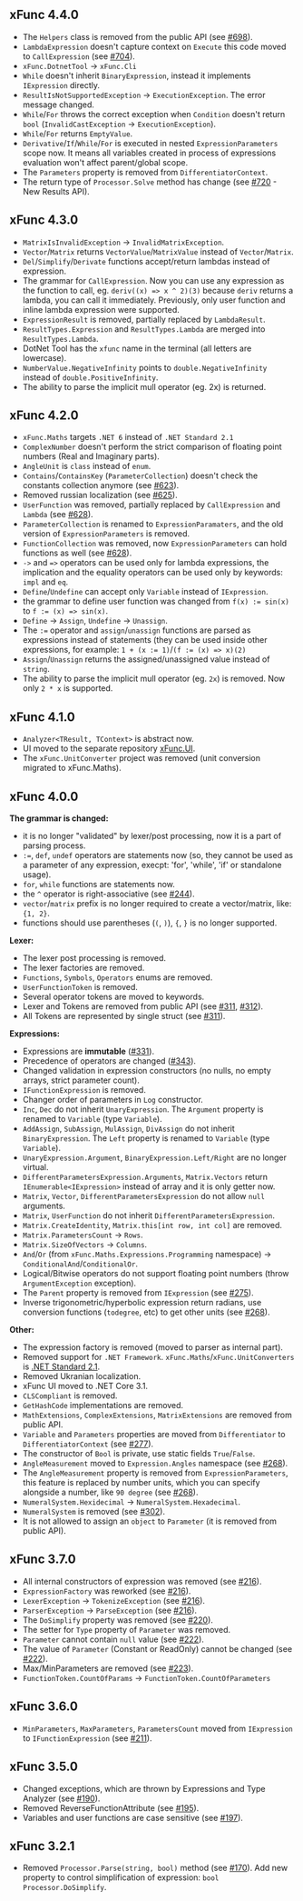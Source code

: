 ## xFunc 4.4.0

* The `Helpers` class is removed from the public API (see [#698](https://github.com/sys27/xFunc/pull/698)).
* `LambdaExpression` doesn't capture context on `Execute` this code moved to `CallExpression` (see [#704](https://github.com/sys27/xFunc/issues/704)).
* `xFunc.DotnetTool` -> `xFunc.Cli`
* `While` doesn't inherit `BinaryExpression`, instead it implements `IExpression` directly.
* `ResultIsNotSupportedException` -> `ExecutionException`. The error message changed.
* `While`/`For` throws the correct exception when `Condition` doesn't return `bool` (`InvalidCastException` -> `ExecutionException`).
* `While`/`For` returns `EmptyValue`.
* `Derivative`/`If`/`While`/`For` is executed in nested `ExpressionParameters` scope now. It means all variables created in process of expressions evaluation won't affect parent/global scope.
* The `Parameters` property is removed from `DifferentiatorContext`.
* The return type of `Processor.Solve` method has change (see [#720](https://github.com/sys27/xFunc/pull/720) - New Results API).

## xFunc 4.3.0

* `MatrixIsInvalidException` -> `InvalidMatrixException`.
* `Vector`/`Matrix` returns `VectorValue`/`MatrixValue` instead of `Vector`/`Matrix`.
* `Del`/`Simplify`/`Derivate` functions accept/return lambdas instead of expression.
* The grammar for `CallExpression`. Now you can use any expression as the function to call, eg. `deriv((x) => x ^ 2)(3)` because `deriv` returns a lambda, you can call it immediately. Previously, only user function and inline lambda expression were supported.
* `ExpressionResult` is removed, partially replaced by `LambdaResult`.
* `ResultTypes.Expression` and `ResultTypes.Lambda` are merged into `ResultTypes.Lambda`.
* DotNet Tool has the `xfunc` name in the terminal (all letters are lowercase).
* `NumberValue.NegativeInfinity` points to `double.NegativeInfinity` instead of `double.PositiveInfinity`.
* The ability to parse the implicit mull operator (eg. 2x) is returned. 

## xFunc 4.2.0

* `xFunc.Maths` targets `.NET 6` instead of `.NET Standard 2.1`
* `ComplexNumber` doesn't perform the strict comparison of floating point numbers (Real and Imaginary parts).
* `AngleUnit` is `class` instead of `enum`.
* `Contains`/`ContainsKey` (`ParameterCollection`) doesn't check the constants collection anymore (see [#623](https://github.com/sys27/xFunc/issues/623)).
* Removed russian localization (see [#625](https://github.com/sys27/xFunc/issues/625)).
* `UserFunction` was removed, partially replaced by `CallExpression` and `Lambda` (see [#628](https://github.com/sys27/xFunc/issues/628)).
* `ParameterCollection` is renamed to `ExpressionParamaters`, and the old version of `ExpressionParameters` is removed.
* `FunctionCollection` was removed, now `ExpressionParameters` can hold functions as well (see [#628](https://github.com/sys27/xFunc/issues/628)).
* `->` and `=>` operators can be used only for lambda expressions, the implication and the equality operators can be used only by keywords: `impl` and `eq`.
* `Define`/`Undefine` can accept only `Variable` instead of `IExpression`.
* the grammar to define user function was changed from `f(x) := sin(x)` to `f := (x) => sin(x)`.
* `Define` -> `Assign`, `Undefine` -> `Unassign`.
* The `:=` operator and `assign`/`unassign` functions are parsed as expressions instead of statements (they can be used inside other expressions, for example: `1 + (x := 1)`/`(f := (x) => x)(2)`
* `Assign`/`Unassign` returns the assigned/unassigned value instead of `string`.
* The ability to parse the implicit mull operator (eg. `2x`) is removed. Now only `2 * x` is supported.

## xFunc 4.1.0

* `Analyzer<TResult, TContext>` is abstract now.
* UI moved to the separate repository [xFunc.UI](https://github.com/sys27/xFunc.UI).
* The `xFunc.UnitConverter` project was removed (unit conversion migrated to xFunc.Maths).

## xFunc 4.0.0

**The grammar is changed:**
* it is no longer "validated" by lexer/post processing, now it is a part of parsing process.
* `:=`, `def`, `undef` operators are statements now (so, they cannot be used as a parameter of any expression, execpt: 'for', 'while', 'if' or standalone usage).
* `for`, `while` functions are statements now.
* the `^` operator is right-associative (see [#244](https://github.com/sys27/xFunc/issues/244)).
* `vector`/`matrix` prefix is no longer required to create a vector/matrix, like: `{1, 2}`.
* functions should use parentheses (`(`, `)`), `{`, `}` is no longer supported.

**Lexer:**
* The lexer post processing is removed.
* The lexer factories are removed.
* `Functions`, `Symbols`, `Operators` enums are removed.
* `UserFunctionToken` is removed.
* Several operator tokens are moved to keywords.
* Lexer and Tokens are removed from public API (see [#311](https://github.com/sys27/xFunc/issues/311), [#312](https://github.com/sys27/xFunc/issues/312)).
* All Tokens are represented by single struct (see [#311](https://github.com/sys27/xFunc/issues/311)).

**Expressions:**
* Expressions are **immutable** ([#331](https://github.com/sys27/xFunc/issues/331)). 
* Precedence of operators are changed ([#343](https://github.com/sys27/xFunc/issues/343)).
* Changed validation in expression constructors (no nulls, no empty arrays, strict parameter count).
* `IFunctionExpression` is removed.
* Changer order of parameters in `Log` constructor.
* `Inc`, `Dec` do not inherit `UnaryExpression`. The `Argument` property is renamed to `Variable` (type `Variable`).
* `AddAssign`, `SubAssign`, `MulAssign`, `DivAssign` do not inherit `BinaryExpression`. The `Left` property is renamed to `Variable` (type `Variable`).
* `UnaryExpression.Argument`, `BinaryExpression.Left/Right` are no longer virtual.
* `DifferentParametersExpression.Arguments`, `Matrix.Vectors` return `IEnumerable<IExpression>` instead of array and it is only getter now.
* `Matrix`, `Vector`, `DifferentParametersExpression` do not allow `null` arguments.
* `Matrix`, `UserFunction` do not inherit `DifferentParametersExpression`.
* `Matrix.CreateIdentity`, `Matrix.this[int row, int col]` are removed.
* `Matrix.ParametersCount` -> `Rows`.
* `Matrix.SizeOfVectors` -> `Columns`.
* `And`/`Or` (from `xFunc.Maths.Expressions.Programming` namespace) -> `ConditionalAnd`/`ConditionalOr`.
* Logical/Bitwise operators do not support floating point numbers (throw `ArgumentException` exception).
* The `Parent` property is removed from `IExpression` (see [#275](https://github.com/sys27/xFunc/issues/275)).
* Inverse trigonometric/hyperbolic expression return radians, use conversion functions (`todegree`, etc) to get other units (see [#268](https://github.com/sys27/xFunc/issues/268)).

**Other:**
* The expression factory is removed (moved to parser as internal part).
* Removed support for `.NET Framework`. `xFunc.Maths`/`xFunc.UnitConverters` is [.NET Standard 2.1](https://docs.microsoft.com/en-us/dotnet/standard/net-standard).
* Removed Ukranian localization.
* xFunc UI moved to .NET Core 3.1.
* `CLSCompliant` is removed.
* `GetHashCode` implementations are removed.
* `MathExtensions`, `ComplexExtensions`, `MatrixExtensions` are removed from public API.
* `Variable` and `Parameters` properties are moved from `Differentiator` to `DifferentiatorContext` (see [#277](https://github.com/sys27/xFunc/pull/277)).
* The constructor of `Bool` is private, use static fields `True`/`False`.
* `AngleMeasurement` moved to `Expression.Angles` namespace (see [#268](https://github.com/sys27/xFunc/issues/268)).
* The `AngleMeasurement` property is removed from `ExpressionParameters`, this feature is replaced by number units, which you can specify alongside a number, like `90 degree` (see [#268](https://github.com/sys27/xFunc/issues/268)).
* `NumeralSystem.Hexidecimal` -> `NumeralSystem.Hexadecimal`.
* `NumeralSystem` is removed (see [#302](https://github.com/sys27/xFunc/issues/302)).
* It is not allowed to assign an `object` to `Parameter` (it is removed from public API).

## xFunc 3.7.0

* All internal constructors of expression was removed (see [#216](https://github.com/sys27/xFunc/issues/216)).
* `ExpressionFactory` was reworked (see [#216](https://github.com/sys27/xFunc/issues/216)).
* `LexerException` -> `TokenizeException` (see [#216](https://github.com/sys27/xFunc/issues/216)).
* `ParserException` -> `ParseException` (see [#216](https://github.com/sys27/xFunc/issues/216)).
* The `DoSimplify` property was removed (see [#220](https://github.com/sys27/xFunc/issues/220)).
* The setter for `Type` property of `Parameter` was removed.
* `Parameter` cannot contain `null` value (see [#222](https://github.com/sys27/xFunc/issues/222)).
* The value of `Parameter` (Constant or ReadOnly) cannot be changed (see [#222](https://github.com/sys27/xFunc/issues/222)).
* Max/MinParameters are removed (see [#223](https://github.com/sys27/xFunc/issues/223)).
* `FunctionToken.CountOfParams` -> `FunctionToken.CountOfParameters`

## xFunc 3.6.0

* `MinParameters`, `MaxParameters`, `ParametersCount` moved from `IExpression` to `IFunctionExpression` (see [#211](https://github.com/sys27/xFunc/issues/211)).

## xFunc 3.5.0

* Changed exceptions, which are thrown by Expressions and Type Analyzer (see [#190](https://github.com/sys27/xFunc/issues/170)).
* Removed ReverseFunctionAttribute (see [#195](https://github.com/sys27/xFunc/issues/195)).
* Variables and user functions are case sensitive (see [#197](https://github.com/sys27/xFunc/issues/197)).

## xFunc 3.2.1

* Removed `Processor.Parse(string, bool)` method (see [#170](https://github.com/sys27/xFunc/issues/170)). Add new property to control simplification of expression: `bool Processor.DoSimplify`.
